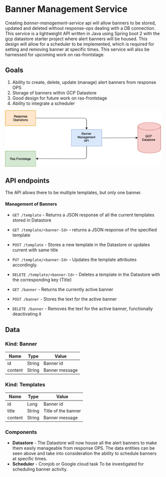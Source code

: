 # Banner Management Service
Creating *banner-management-service* api will allow banners to be stored, updated and deleted without response-ops dealing with a DB connection.  This service is a lightweight API written in Java using Spring boot 2 with the gcp datastore starter project where alert banners will be housed. This design will allow for a scheduler to be implemented, which is required for setting and removing banner at specific times.
This service will also be harnessed for upcoming work on ras-frontstage.

## Goals
1. Ability to create, delete, update (manage) alert banners from response OPS
1. Storage of banners within GCP Datastore
1. Good design for future work on ras-frontstage
1. Ability to integrate a scheduler

![](./images/api-design.png?raw=true)


## API endpoints

The API allows there to be multiple templates, but only one banner.

#### Management of Banners
* `GET /template` - Returns a JSON response of all the current templates stored in Datastore
* `GET /template/<banner-Id>` - returns a JSON response of the specified template
* `POST /template` - Stores a new template in the Datastore or updates current with same title
* `PUT /template/<banner-Id>` - Updates the template attributes accordingly.
* `DELETE /template/<banner-Id>` - Deletes a template in the Datastore with the corresponding key (Title)
  
* `GET /banner` - Returns the currently active banner
* `POST /banner` - Stores the text for the active banner
* `DELETE /banner` - Removes the text for the active banner, functionally deactivating it

## Data

### Kind: Banner
| Name          | Type          | Value
|---------------|---------------|----------------
| id            | String        | Banner id
| content       | String        | Banner message

### Kind: Templates
| Name          | Type          | Value
|---------------|---------------|----------------
| id            | Long          | Banner id
| title         | String        | Title of the banner
| content       | String        | Banner message


### Components
- **Datastore** - The Datastore will now house all the alert banners to make them easily manageable from response OPS. The data entities can be seen above and take into consideration the ability to schedule banners at specific times.
- **Scheduler** - Cronjob or Google cloud task To be investigated for scheduling banner activity.
